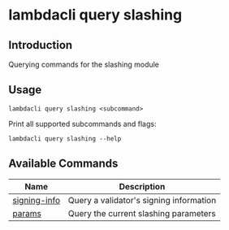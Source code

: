 # lambdacli query slashing

## Introduction

Querying commands for the slashing module

## Usage

```
lambdacli query slashing <subcommand>
```

Print all supported subcommands and flags:
```
lambdacli query slashing --help
```

## Available Commands

| Name                            | Description                                                   |
| --------------------------------| --------------------------------------------------------------|
| [signing-info](signing-info.md)     |  Query a validator's signing information                                     |
| [params](params.md)     | Query the current slashing parameters     |


